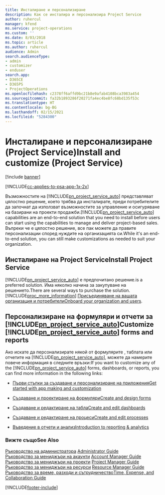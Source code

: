 ```yaml
---
title: Инсталиране и персонализиране
description: Как се инсталира и персонализира Project Service
author: ruhercul
manager: kfend
ms.service: project-operations
ms.custom: ''
ms.date: 8/03/2018
ms.topic: article
ms.author: ruhercul
audience: Admin
search.audienceType:
- admin
- customizer
- enduser
search.app:
- D365CE
- D365PS
- ProjectOperations
ms.openlocfilehash: c2378ff6affd9bc21b8e9afab4108bca3983a454
ms.sourcegitcommit: fa32b1893286f20271fa4ec4be8fc68bd135f53c
ms.translationtype: HT
ms.contentlocale: bg-BG
ms.lasthandoff: 02/15/2021
ms.locfileid: "5284300"
---
```

# <a name="install-and-customize-project-service"></a><span data-ttu-id="ba2fb-103">Инсталиране и персонализиране (Project Service)</span><span class="sxs-lookup"><span data-stu-id="ba2fb-103">Install and customize (Project Service)</span></span>

[!include [banner](../includes/psa-now-project-operations.md)]

[!INCLUDE[cc-applies-to-psa-app-1x-2x](../includes/cc-applies-to-psa-app-1x-2x.md)]

<span data-ttu-id="ba2fb-104">Възможностите на [!INCLUDE[pn_project_service_auto](../includes/pn-project-service-auto.md)] представляват цялостно решение, което трябва да инсталирате, преди потребителите да започнат да използват възможностите за управление и осигуряване на базирани на проекти продажби.</span><span class="sxs-lookup"><span data-stu-id="ba2fb-104">[!INCLUDE[pn_project_service_auto](../includes/pn-project-service-auto.md)] capabilities are an end-to-end solution that you need to install before users can start using the capabilities to manage and deliver project-based sales.</span></span> <span data-ttu-id="ba2fb-105">Въпреки че е цялостно решение, все пак можете да правите персонализации според нуждите на организацията си.</span><span class="sxs-lookup"><span data-stu-id="ba2fb-105">While it's an end-to-end solution, you can still make customizations as needed to suit your organization.</span></span>  
<!-- TODO: I expect to find the information on how to get and install this here. Please find that and add it here. Same for Project Service.--> 
  
## <a name="install-project-service"></a><span data-ttu-id="ba2fb-106">Инсталиране на Project Service</span><span class="sxs-lookup"><span data-stu-id="ba2fb-106">Install Project Service</span></span>  
 [!INCLUDE[pn_project_service_auto](../includes/pn-project-service-auto.md)] <span data-ttu-id="ba2fb-107">е предпочитано решение.</span><span class="sxs-lookup"><span data-stu-id="ba2fb-107">is a preferred solution.</span></span> <span data-ttu-id="ba2fb-108">Има няколко начина за закупуване на решението.</span><span class="sxs-lookup"><span data-stu-id="ba2fb-108">There are several ways to purchase the solution.</span></span> [!INCLUDE[proc_more_information](../includes/proc-more-information.md)] <span data-ttu-id="ba2fb-109">[Присъединяване на вашата организация и потребители](https://docs.microsoft.com/dynamics365/customerengagement/on-premises/admin/onboard-your-organization-and-users-to-dynamics-365-online)</span><span class="sxs-lookup"><span data-stu-id="ba2fb-109">[Onboard your organization and users](https://docs.microsoft.com/dynamics365/customerengagement/on-premises/admin/onboard-your-organization-and-users-to-dynamics-365-online).</span></span>  
  
## <a name="customize-pn_project_service_auto-forms-and-reports"></a><span data-ttu-id="ba2fb-110">Персонализиране на формуляри и отчети за [!INCLUDE[pn_project_service_auto](../includes/pn-project-service-auto.md)]</span><span class="sxs-lookup"><span data-stu-id="ba2fb-110">Customize [!INCLUDE[pn_project_service_auto](../includes/pn-project-service-auto.md)] forms and reports</span></span>  
 <span data-ttu-id="ba2fb-111">Ако искате да персонализирате някой от формулярите , таблата или отчетите на [!INCLUDE[pn_project_service_auto](../includes/pn-project-service-auto.md)], можете да намерите повече информация в следните връзки:</span><span class="sxs-lookup"><span data-stu-id="ba2fb-111">If you want to customize any of the [!INCLUDE[pn_project_service_auto](../includes/pn-project-service-auto.md)] forms, dashboards, or reports, you can find more information in the following links:</span></span>  
  
- [<span data-ttu-id="ba2fb-112">Първи стъпки за създаване и персонализиране на приложения</span><span class="sxs-lookup"><span data-stu-id="ba2fb-112">Get started with app making and customization</span></span>](https://docs.microsoft.com/dynamics365/customerengagement/on-premises/customize/getting-started-customization)  
  
- [<span data-ttu-id="ba2fb-113">Създаване и проектиране на формуляри</span><span class="sxs-lookup"><span data-stu-id="ba2fb-113">Create and design forms</span></span>](https://docs.microsoft.com/dynamics365/customerengagement/on-premises/customize/create-design-forms)  
  
- [<span data-ttu-id="ba2fb-114">Създаване и редактиране на табла</span><span class="sxs-lookup"><span data-stu-id="ba2fb-114">Create and edit dashboards</span></span>](https://docs.microsoft.com/dynamics365/customerengagement/on-premises/customize/create-edit-dashboards)  
  
- [<span data-ttu-id="ba2fb-115">Създаване и редактиране на процеси</span><span class="sxs-lookup"><span data-stu-id="ba2fb-115">Create and edit processes</span></span>](https://docs.microsoft.com/dynamics365/customerengagement/on-premises/customize/guide-staff-through-common-tasks-processes)  
  
- [<span data-ttu-id="ba2fb-116">Въведение в отчети и анализ</span><span class="sxs-lookup"><span data-stu-id="ba2fb-116">Introduction to reporting & analytics</span></span>](https://docs.microsoft.com/dynamics365/customerengagement/on-premises/analytics/reporting-analytics-with-dynamics-365)  
  
### <a name="see-also"></a><span data-ttu-id="ba2fb-117">Вижте също</span><span class="sxs-lookup"><span data-stu-id="ba2fb-117">See Also</span></span>  
 <span data-ttu-id="ba2fb-118">[Ръководство на администратора](../psa/admin-guide.md) </span><span class="sxs-lookup"><span data-stu-id="ba2fb-118">[Administrator Guide](../psa/admin-guide.md) </span></span>  
 <span data-ttu-id="ba2fb-119">[Ръководство за мениджъри на акаунти](../psa/account-manager-guide.md) </span><span class="sxs-lookup"><span data-stu-id="ba2fb-119">[Account Manager Guide](../psa/account-manager-guide.md) </span></span>  
 <span data-ttu-id="ba2fb-120">[Ръководство за мениджъри на проекти](../psa/project-manager-guide.md) </span><span class="sxs-lookup"><span data-stu-id="ba2fb-120">[Project Manager Guide](../psa/project-manager-guide.md) </span></span>  
 <span data-ttu-id="ba2fb-121">[Ръководство за мениджъри на ресурси](../psa/resource-manager-guide.md) </span><span class="sxs-lookup"><span data-stu-id="ba2fb-121">[Resource Manager Guide](../psa/resource-manager-guide.md) </span></span>  
 [<span data-ttu-id="ba2fb-122">Ръководство за време, разходи и сътрудничество</span><span class="sxs-lookup"><span data-stu-id="ba2fb-122">Time, Expense, and Collaboration Guide</span></span>](../psa/time-expense-collaboration-guide.md)


[!INCLUDE[footer-include](../includes/footer-banner.md)]